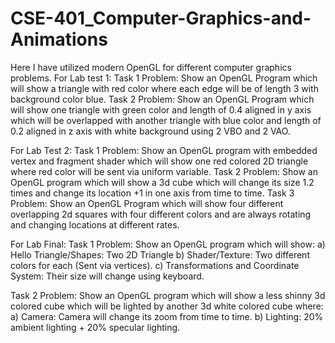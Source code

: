 # CSE-401_Computer-Graphics-and-Animations
Here I have utilized modern OpenGL for different computer graphics problems.
For Lab test 1:
Task 1 Problem: Show an OpenGL Program which will show a triangle with red color where each edge will be of length 3 with background color blue.
Task 2 Problem: Show an OpenGL Program which will show one triangle with green color and length of 0.4 aligned in y axis which will be overlapped with another triangle with blue color and length of 0.2 aligned in z axis with white background using 2 VBO and 2 VAO. 

For Lab Test 2:
Task 1 Problem: Show an OpenGL program with embedded vertex and fragment shader which will show one red colored 2D triangle where red color will be sent via uniform variable.
Task 2 Problem: Show an OpenGL program which will show a 3d cube which will change its size 1.2 times and change its location +1 in one axis from time to time.
Task 3 Problem: Show an OpenGL Program which will show four different overlapping 2d squares with four different colors and are always rotating and changing locations at different rates.

For Lab Final:
Task 1 Problem: Show an OpenGL program which will show:
a) Hello Triangle/Shapes: Two 2D Triangle
b) Shader/Texture: Two different colors for each (Sent via vertices).
c) Transformations and Coordinate System: Their size will change using keyboard.

Task 2 Problem: Show an OpenGL program which will show a less shinny 3d colored cube which will be lighted by another 3d white colored cube where:
a) Camera: Camera will change its zoom from time to time.
b) Lighting: 20% ambient lighting + 20% specular lighting.


